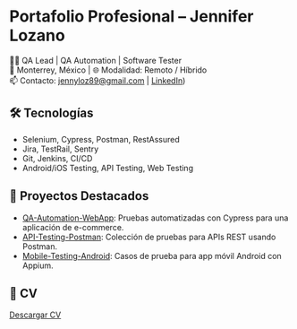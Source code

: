 # Portafolio Profesional – Jennifer Lozano

👩‍💻 QA Lead | QA Automation | Software Tester  
📍 Monterrey, México | 🌐 Modalidad: Remoto / Híbrido  
📫 Contacto: jennyloz89@gmail.com | [LinkedIn]([https://www.linkedin.com/in/jenniferlozanop/))

## 🛠️ Tecnologías
- Selenium, Cypress, Postman, RestAssured
- Jira, TestRail, Sentry
- Git, Jenkins, CI/CD
- Android/iOS Testing, API Testing, Web Testing

## 📂 Proyectos Destacados
- [QA-Automation-WebApp](https://github.com/tuusuario/QA-Automation-WebApp): Pruebas automatizadas con Cypress para una aplicación de e-commerce.
- [API-Testing-Postman](https://github.com/tuusuario/API-Testing-Postman): Colección de pruebas para APIs REST usando Postman.
- [Mobile-Testing-Android](https://github.com/tuusuario/Mobile-Testing-Android): Casos de prueba para app móvil Android con Appium.

## 📄 CV
[Descargar CV](enlace-al-pdf)


